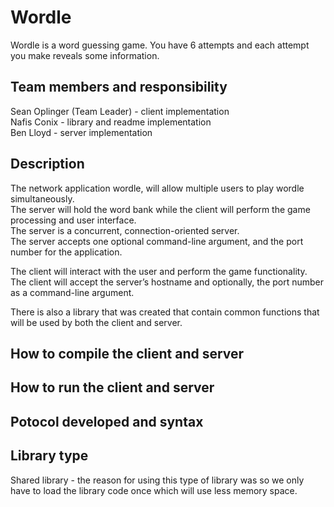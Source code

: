 # Wordle
Wordle is a word guessing game. You have 6 attempts and each attempt you make reveals some information.

## Team members and responsibility
Sean Oplinger (Team Leader) -  client implementation <br />
Nafis Conix - library and readme implementation <br />
Ben Lloyd - server implementation <br />

## Description

The network application wordle, will allow multiple users to play wordle simultaneously.<br />
The server will hold the word bank while the client will perform the game processing and user interface. <br />
The server is a concurrent, connection-oriented server.<br />
The server accepts one optional command-line argument,  and the port number for the application. <br />

The client will interact with the user and perform the game functionality. <br />
The client will accept the server’s hostname and optionally, the port number as a command-line argument. <br /> 

There is also a library that was created that contain common functions that will be used by both the client and server. 



## How to compile the client and server

## How to run the client and server

## Potocol developed and syntax

## Library type
Shared library - the reason for using this type of library was so we only have to load the library code once which will
use less memory space.
